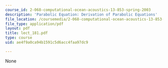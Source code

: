 ```yaml
---
course_id: 2-068-computational-ocean-acoustics-13-853-spring-2003
description: 'Parabolic Equation: Derivation of Parabolic Equations'
file_location: /coursemedia/2-068-computational-ocean-acoustics-13-853-spring-2003/ae4f9a0ca94b1591c5d6acc4faa97dc9_lect_181.pdf
file_type: application/pdf
layout: pdf
title: lect_181.pdf
type: course
uid: ae4f9a0ca94b1591c5d6acc4faa97dc9

---
```

None